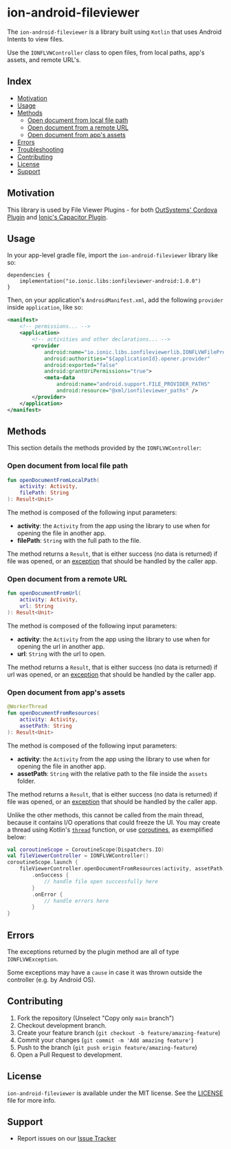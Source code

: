 # ion-android-fileviewer

The `ion-android-fileviewer` is a library built using `Kotlin` that uses Android Intents to view files.

Use the `IONFLVWController` class to open files, from local paths, app's assets, and remote URL's.


## Index

- [Motivation](#motivation)
- [Usage](#usage)
- [Methods](#methods)
    - [Open document from local file path](#open-document-from-local-file-path)
    - [Open document from a remote URL](#open-document-from-a-remote-url)
    - [Open document from app's assets](#open-document-from-apps-assets)
- [Errors](#errors)
- [Troubleshooting](#troubleshooting)
- [Contributing](#contributing)
- [License](#license)
- [Support](#support)

## Motivation

This library is used by File Viewer Plugins - for both [OutSystems' Cordova Plugin](https://github.com/ionic-team/cordova-outsystems-file-viewer) and [Ionic's Capacitor Plugin](https://github.com/ionic-team/capacitor-file-viewer).

## Usage

In your app-level gradle file, import the `ion-android-fileviewer` library like so:

```
dependencies {
    implementation("io.ionic.libs:ionfileviewer-android:1.0.0")
}
```

Then, on your application's `AndroidManifest.xml`, add the following `provider` inside `application`, like so:
```xml
<manifest>
    <!-- permissions... -->
    <application>
        <!-- activities and other declarations... -->
        <provider
            android:name="io.ionic.libs.ionfileviewerlib.IONFLVWFileProvider"
            android:authorities="${applicationId}.opener.provider"
            android:exported="false"
            android:grantUriPermissions="true">
            <meta-data
                android:name="android.support.FILE_PROVIDER_PATHS"
                android:resource="@xml/ionfileviewer_paths" />
        </provider>
    </application>
</manifest>
```

## Methods

This section details the methods provided by the `IONFLVWController`:

### Open document from local file path

```kotlin
fun openDocumentFromLocalPath(
    activity: Activity,
    filePath: String
): Result<Unit>
```

The method is composed of the following input parameters:
- **activity**: the `Activity` from the app using the library to use when for opening the file in another app.
- **filePath**: `String` with the full path to the file.

The method returns a `Result`, that is either success (no data is returned) if file was opened, or an [exception](#errors) that should be handled by the caller app.

### Open document from a remote URL

```kotlin
fun openDocumentFromUrl(
    activity: Activity,
    url: String
): Result<Unit>
```

The method is composed of the following input parameters:
- **activity**: the `Activity` from the app using the library to use when for opening the url in another app.
- **url**: `String` with the url to open.

The method returns a `Result`, that is either success (no data is returned) if url was opened, or an [exception](#errors) that should be handled by the caller app.


### Open document from app's assets

```kotlin
@WorkerThread
fun openDocumentFromResources(
    activity: Activity,
    assetPath: String
): Result<Unit>
```

The method is composed of the following input parameters:
- **activity**: the `Activity` from the app using the library to use when for opening the file in another app.
- **assetPath**: `String` with the relative path to the file inside the `assets` folder.

The method returns a `Result`, that is either success (no data is returned) if file was opened, or an [exception](#errors) that should be handled by the caller app.

Unlike the other methods, this cannot be called from the main thread, because it contains I/O operations that could freeze the UI.
You may create a thread using Kotlin's [`thread`](https://kotlinlang.org/api/core/kotlin-stdlib/kotlin.concurrent/thread.html) function, or use [coroutines](https://kotlinlang.org/docs/coroutines-overview.html), as exemplified below:

```kotlin
val coroutineScope = CoroutineScope(Dispatchers.IO)
val fileViewerController = IONFLVWController()
coroutineScope.launch {
    fileViewerController.openDocumentFromResources(activity, assetPath)
        .onSuccess {
            // handle file open successfully here
        }
        .onError {
            // handle errors here
        }
}
```

## Errors

The exceptions returned by the plugin method are all of type `IONFLVWException`.

Some exceptions may have a `cause` in case it was thrown outside the controller (e.g. by Android OS).

## Contributing

1. Fork the repository (Unselect "Copy only `main` branch")
2. Checkout development branch.
3. Create your feature branch (`git checkout -b feature/amazing-feature`)
4. Commit your changes (`git commit -m 'Add amazing feature'`)
5. Push to the branch (`git push origin feature/amazing-feature`)
6. Open a Pull Request to development.

## License

`ion-android-fileviewer` is available under the MIT license. See the [LICENSE](LICENSE) file for more info.

## Support

- Report issues on our [Issue Tracker](https://github.com/ionic-team/ion-android-fileviewer/issues)